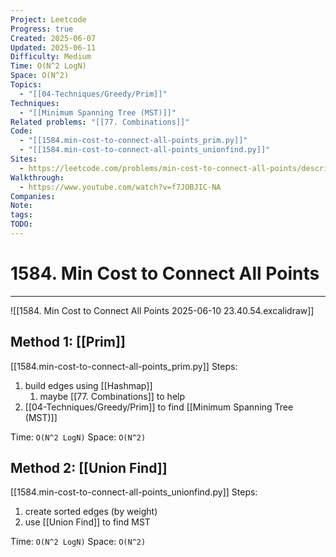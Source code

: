 ```yaml
---
Project: Leetcode
Progress: true
Created: 2025-06-07
Updated: 2025-06-11
Difficulty: Medium
Time: O(N^2 LogN)
Space: O(N^2)
Topics:
  - "[[04-Techniques/Greedy/Prim]]"
Techniques:
  - "[[Minimum Spanning Tree (MST)]]"
Related problems: "[[77. Combinations]]"
Code:
  - "[[1584.min-cost-to-connect-all-points_prim.py]]"
  - "[[1584.min-cost-to-connect-all-points_unionfind.py]]"
Sites:
  - https://leetcode.com/problems/min-cost-to-connect-all-points/description/
Walkthrough:
  - https://www.youtube.com/watch?v=f7JOBJIC-NA
Companies: 
Note: 
tags: 
TODO: 
---
```

# 1584. Min Cost to Connect All Points
---
![[1584. Min Cost to Connect All Points 2025-06-10 23.40.54.excalidraw]]
## Method 1: [[Prim]]
[[1584.min-cost-to-connect-all-points_prim.py]]
Steps:
1. build edges using [[Hashmap]]
	1. maybe [[77. Combinations]] to help
2. [[04-Techniques/Greedy/Prim]] to find [[Minimum Spanning Tree (MST)]]

Time: `O(N^2 LogN)`
Space: `O(N^2)`


## Method 2: [[Union Find]]
[[1584.min-cost-to-connect-all-points_unionfind.py]]
Steps:
1. create sorted edges (by weight)
2. use [[Union Find]] to find MST

Time: `O(N^2 LogN)`
Space: `O(N^2)`
